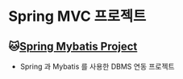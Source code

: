 # Spring MVC 프로젝트

## :cat:[Spring Mybatis Project](https://github.com/witchbroom/Biz_Spring_2022_505/tree/master/SpMVC_003_SchoolV5)
* Spring 과 Mybatis 를 사용한 DBMS 연동 프로젝트
